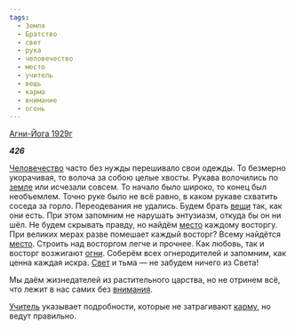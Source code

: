 ```yaml
---
tags:
  - Земля
  - Братство
  - свет
  - рука
  - человечество
  - место
  - учитель
  - вещь
  - карма
  - внимание
  - огонь
---
```

[Агни-Йога 1929г](https://127.0.0.1:4002/agni/1929)

___426___

[Человечество](../../../tags/#человечество) часто без нужды перешивало свои одежды. То безмерно укорачивая, то волоча за собою целые хвосты. Рукава волочились по [земле](../../../tags/#Земля) или исчезали совсем. То начало было широко, то конец был необъемлем. Точно руке было не всё равно, в каком рукаве схватить соседа за горло. Переодевания не удались. Будем брать [вещи](../../../tags/#вещь) так, как они есть. При этом запомним не нарушать энтузиазм, откуда бы он ни шёл. Не будем скрывать правду, но найдём [место](../../../tags/#место) каждому восторгу. При великих мерах разве помешает каждый восторг? Всему найдётся [место](../../../tags/#место). Строить над восторгом легче и прочнее. Как любовь, так и восторг возжигают [огни](../../../tags/#огонь). Соберём всех огнеродителей и запомним, как ценна каждая искра. [Свет](../../../tags/#свет) и тьма — не забудем ничего из Света!   

Мы даём жизнедателей из растительного царства, но не отринем всё, что лежит в нас самих без [внимания](../../../tags/#внимание).   

[Учитель](../../../tags/#учитель) указывает подробности, которые не затрагивают [карму](../../../tags/#карма), но ведут правильно.